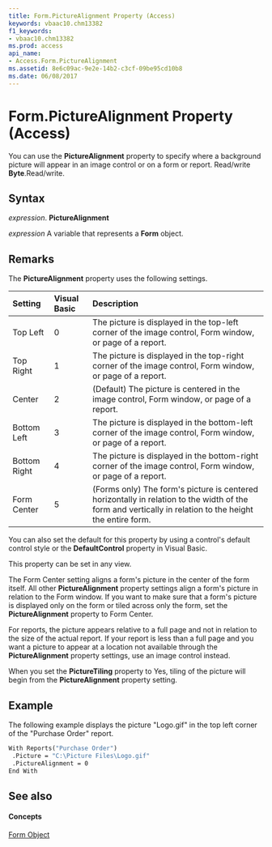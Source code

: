 ```yaml
---
title: Form.PictureAlignment Property (Access)
keywords: vbaac10.chm13382
f1_keywords:
- vbaac10.chm13382
ms.prod: access
api_name:
- Access.Form.PictureAlignment
ms.assetid: 8e6c09ac-9e2e-14b2-c3cf-09be95cd10b8
ms.date: 06/08/2017
---
```



# Form.PictureAlignment Property (Access)

You can use the  **PictureAlignment** property to specify where a background picture will appear in an image control or on a form or report. Read/write **Byte**.Read/write.


## Syntax

 _expression_. **PictureAlignment**

 _expression_ A variable that represents a **Form** object.


## Remarks

The  **PictureAlignment** property uses the following settings.



|**Setting**|**Visual Basic**|**Description**|
|:-----|:-----|:-----|
|Top Left|0|The picture is displayed in the top-left corner of the image control, Form window, or page of a report.|
|Top Right|1|The picture is displayed in the top-right corner of the image control, Form window, or page of a report.|
|Center|2|(Default) The picture is centered in the image control, Form window, or page of a report.|
|Bottom Left|3|The picture is displayed in the bottom-left corner of the image control, Form window, or page of a report.|
|Bottom Right|4|The picture is displayed in the bottom-right corner of the image control, Form window, or page of a report.|
|Form Center|5|(Forms only) The form's picture is centered horizontally in relation to the width of the form and vertically in relation to the height the entire form.|
You can also set the default for this property by using a control's default control style or the  **DefaultControl** property in Visual Basic.

This property can be set in any view.

The Form Center setting aligns a form's picture in the center of the form itself. All other  **PictureAlignment** property settings align a form's picture in relation to the Form window. If you want to make sure that a form's picture is displayed only on the form or tiled across only the form, set the **PictureAlignment** property to Form Center.

For reports, the picture appears relative to a full page and not in relation to the size of the actual report. If your report is less than a full page and you want a picture to appear at a location not available through the  **PictureAlignment** property settings, use an image control instead.

When you set the  **PictureTiling** property to Yes, tiling of the picture will begin from the **PictureAlignment** property setting.


## Example

The following example displays the picture "Logo.gif" in the top left corner of the "Purchase Order" report.


```vb
With Reports("Purchase Order") 
 .Picture = "C:\Picture Files\Logo.gif" 
 .PictureAlignment = 0 
End With
```


## See also


#### Concepts


[Form Object](form-object-access.md)

